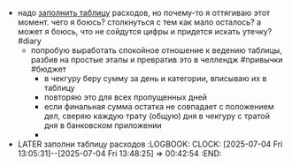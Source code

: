 - надо [заполнить таблицу](https://docs.google.com/spreadsheets/d/182TvvZ_2P1kD0U_VQLYLvsFlYiTnjt3M35Jla1wySsg/edit?usp=sharing) расходов, но почему-то я оттягиваю этот момент.
  чего я боюсь? столкнуться с тем как мало осталось?
  а может я боюсь, что не сойдутся цифры и придется искать утечку? #diary
	- попробую выработать спокойное отношение к ведению таблицы, разбив на простые этапы и превратив это в челлендж #привычки #бюджет
		- в чекгуру  беру сумму за день и категории, вписываю их в таблицу
		- повторяю это для всех пропущенных дней
		- если финальная сумма остатка не совпадает с положением дел,  сверяю каждую трату (общую) дня в чекгуру с тратой дня в банковском приложении
		-
- LATER заполни таблицу расходов
  :LOGBOOK:
  CLOCK: [2025-07-04 Fri 13:05:31]--[2025-07-04 Fri 13:48:25] =>  00:42:54
  :END: